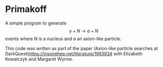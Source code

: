 # Primakoff
A simple program to generate $$\gamma + N \to a + N$$ events where 
N is a nucleus and $a$ an axion-like particle.

This code was written as part of the paper (Axion-like particle searches at DarkQuest)<https://inspirehep.net/literature/1993934> with 
Elizabeth Kowalczyk and Margaret Wynne. 
